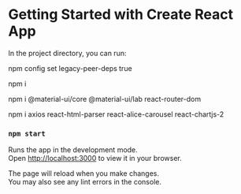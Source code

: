 # Getting Started with Create React App

In the project directory, you can run:

npm config set legacy-peer-deps true

npm i

npm i @material-ui/core @material-ui/lab react-router-dom

npm i axios react-html-parser react-alice-carousel react-chartjs-2

### `npm start`

Runs the app in the development mode.\
Open [http://localhost:3000](http://localhost:3000) to view it in your browser.

The page will reload when you make changes.\
You may also see any lint errors in the console.

